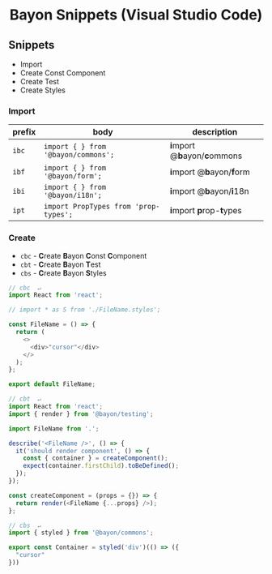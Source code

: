 <p>
  <h1 align="center">Bayon Snippets (Visual Studio Code)</h1>
</p>

## Snippets

- Import
- Create Const Component
- Create Test
- Create Styles


### Import

| prefix    | body                                               | description                       |
| --------- | -------------------------------------------------- | --------------------------------- |
| `ibc`     | <code>import {  } from '@bayon/commons';</code>    | **i**mport @**b**ayon/**c**ommons |
| `ibf`     | <code>import {  } from '@bayon/form';</code>       | **i**mport @**b**ayon/**f**orm    |
| `ibi`     | <code>import {  } from '@bayon/i18n';</code>       | **i**mport @**b**ayon/**i**18n    |
| `ipt`     | <code>import PropTypes from 'prop-types';</code>   | **i**mport **p**rop-**t**ypes     |

### Create

- `cbc` - **C**reate **B**ayon **C**onst **C**omponent
- `cbt` - **C**reate **B**ayon **T**est
- `cbs` - **C**reate **B**ayon **S**tyles

```javascript
// cbc  ↵
import React from 'react';

// import * as S from './FileName.styles';

const FileName = () => {
  return (
    <>
      <div>"cursor"</div>
    </>
  );
};

export default FileName;

```

```javascript
// cbt  ↵
import React from 'react';
import { render } from '@bayon/testing';

import FileName from '.';

describe('<FileName />', () => {
  it('should render component', () => {
    const { container } = createComponent();
    expect(container.firstChild).toBeDefined();
  });
});

const createComponent = (props = {}) => {
  return render(<FileName {...props} />);
};

```

```javascript
// cbs  ↵
import { styled } from '@bayon/commons';

export const Container = styled('div')(() => ({
  "cursor"
}))

```
